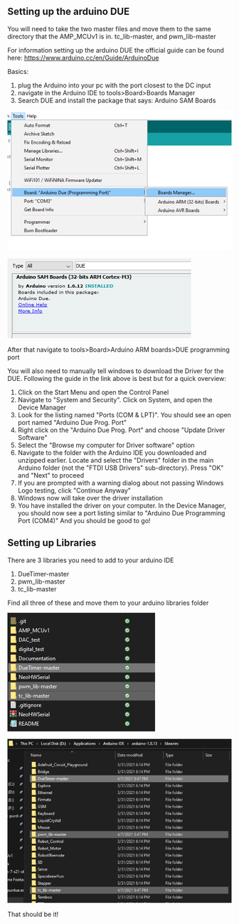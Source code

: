 ## Setting up the arduino DUE 
You will need to take the two master files and move them to the same directory that the AMP_MCUv1 is in.
tc_lib-master, and pwm_lib-master

For information setting up the arduino DUE the official guide can be found here: https://www.arduino.cc/en/Guide/ArduinoDue

Basics:
1) plug the Arduino into your pc with the port closest to the DC input
2) navigate in the Arduino IDE to tools>Board>Boards Manager
3) Search DUE and install the package that says: Arduino SAM Boards

![Board Manager](Documentation/BoardManager.png)

![The Package to be installed](Documentation/Package.png)

After that navigate to tools>Board>Arduino ARM boards>DUE programming port

You will also need to manually tell windows to download the Driver for the DUE.
Following the guide in the link above is best but for a quick overview:
1) Click on the Start Menu and open the Control Panel
2) Navigate to "System and Security". Click on System, and open the Device Manager
3) Look for the listing named "Ports (COM & LPT)". You should see an open port named "Arduino Due Prog. Port"
4) Right click on the "Arduino Due Prog. Port" and choose "Update Driver Software"
5) Select the "Browse my computer for Driver software" option
6) Navigate to the folder with the Arduino IDE you downloaded and unzipped earlier. Locate and select the "Drivers" folder in the main Arduino folder (not the "FTDI USB Drivers" sub-directory). Press "OK" and "Next" to proceed
7) If you are prompted with a warning dialog about not passing Windows Logo testing, click "Continue Anyway"
8) Windows now will take over the driver installation
9) You have installed the driver on your computer. In the Device Manager, you should now see a port listing similar to "Arduino Due Programming Port (COM4)"
And you should be good to go!

## Setting up Libraries
There are 3 libraries you need to add to your arduino IDE
1) DueTimer-master
2) pwm_lib-master
3) tc_lib-master

Find all three of these and move them to your arduino libraries folder

![Libraries that need to be added](Documentation/libs.png)

![Arduino libraries folder](Documentation/more_libs.png)

That should be it!
